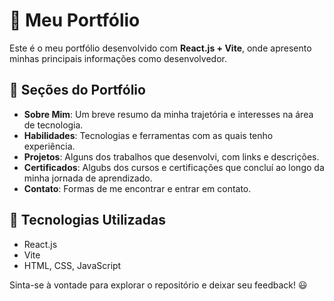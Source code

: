 # 🚀 Meu Portfólio

Este é o meu portfólio desenvolvido com **React.js + Vite**, onde apresento minhas principais informações como desenvolvedor.

## 📌 Seções do Portfólio

- **Sobre Mim**: Um breve resumo da minha trajetória e interesses na área de tecnologia.
- **Habilidades**: Tecnologias e ferramentas com as quais tenho experiência.
- **Projetos**: Alguns dos trabalhos que desenvolvi, com links e descrições.
- **Certificados**: Algubs dos cursos e certificações que concluí ao longo da minha jornada de aprendizado.
- **Contato**: Formas de me encontrar e entrar em contato.

## 🔧 Tecnologias Utilizadas

- React.js
- Vite
- HTML, CSS, JavaScript

Sinta-se à vontade para explorar o repositório e deixar seu feedback! 😃
